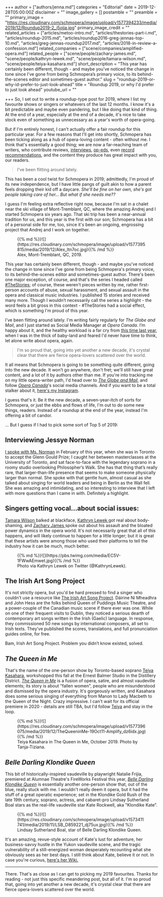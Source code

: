+++
author = ["authors/jenna.md"]
categories = "Editorial"
date = 2019-12-28T05:00:00Z
disclaimer = ""
image_gallery = []
postamble = ""
preamble = ""
primary_image = "https://res.cloudinary.com/schmopera/image/upload/v1577394233/media/2019/12/Roundup2019-2_j5ojja.jpg"
primary_image_credit = ""
related_articles = ["articles/metoo-intro.md", "articles/thestories-part-i.md", "articles/roundup-2015.md", "articles/roundup2016-greg-jennas-top-10.md", "articles/greg-jennas-roundup2017.md", "articles/2018-in-review-a-confession.md"]
related_companies = ["scene/companies/amplified-opera.md"]
related_people = ["scene/people/zachary-james.md", "scene/people/kathryn-lewek.md", "scene/people/tamara-wilson.md", "scene/people/teiya-kasahara.md"]
short_description = "This year has certainly been different, though - and maybe you’ve noticed the change in tone since I’ve gone from being Schmopera’s primary voice, to its behind-the-scenes editor and sometimes-guest author."
slug = "roundup-2019-or-why-id-prefer-to-just-look-ahead"
title = "Roundup 2019, or why I'd prefer to just look ahead"
youtube_url = ""

+++
So, I set out to write a roundup-type post for 2019, where I list my favourite shows or singers or whatevers of the last 12 months. I know it's a bit predictable and maybe even pandering, but I like doing that kind of thing. At the end of a year, especially at the end of a decade, it's nice to take stock even of something as unnecessary as a year's worth of opera-going.

But if I'm entirely honest, I can't actually offer a fair roundup for this particular year. For a few reasons that I'll get into shortly, Schmopera has been ticking along as a hub of opera-loving content - often without me. I think that's essentially a good thing; we are now a far-reaching team of writers, who contribute reviews, [interviews](/talking-with-singers-nina-stemme/), [op-eds](/the-business-of-passion/), even [record recommendations](/4-singers-you-might-not-know-but-should/), and the content they produce has great impact with you, our readers.

> I've been flitting around lately.

This has been a cool twist for Schmopera in 2019; admittedly, I'm proud of its new independence, but I have little pangs of guilt akin to how a parent feels dropping their kid off a daycare. _She'll be fine on her own, she's got people taking care of her… But what if she needs me??_

I guess I'm feeling extra reflective right now, because I'm sat in a chalet near the ski village of Mont-Tremblant, QC, where the amazing Andrej and I started Schmopera six years ago. That ski trip has been a near-annual tradition for us, and this year is the first with our son; Schmopera has a bit of a personal side for me, too, since it's been an ongoing, engrossing project that Andrej and I work on together.

<figure data-type="image">{{% md %}}![](https://res.cloudinary.com/schmopera/image/upload/v1577395815/media/2019/12/Alex_ltn7oc.jpg){{% /md %}}

<figcaption>Alex, Mont-Tremblant, QC, 2019.</figcaption>

</figure>

This year has certainly been different, though - and maybe you've noticed the change in tone since I've gone from being Schmopera's primary voice, to its behind-the-scenes editor and sometimes-guest author. There's been one major exception, of course, and that's the series I headed called [#TheStories](/thestories-are-coming-out-and-heres-why/); of course, these weren't pieces written by me, rather first-person accounts of abuse, sexual harassment, and sexual assault in the opera and classical music industries. I published 15 stories and received many more. Though I wouldn’t necessarily call the series a highlight - the word feels a bit gross in this context - #TheStories had a social effect, which is something I'm proud of this year.

I've been flitting around lately. I'm writing fairly regularly for _The Globe and Mail_, and I just started as Social Media Manager at _Opera Canada_. I’m happy about it, and the healthy workload is a far cry from [this time last year](/2018-in-review-a-confession/), when I was in the thick of baby-land and feared I'd never have time to think, let alone write about opera, again.

> I'm so proud that, going into yet another a new decade, it's crystal clear that there are fierce opera-lovers scattered over the world.

It all means that Schmopera is going to be something quite different, going into the new decade. It won’t go anywhere, don't fret; we'll still have great content, and a lot of it by authors other than me. If you're into tracking me on my little opera-writer path, I'd head over to [_The Globe and Mail_](https://www.theglobeandmail.com/arts/), and follow [_Opera Canada_](https://operacanada.ca/)'s social media channels. And if you want to be a total stalker about it, [here's my Instagram](https://www.instagram.com/jennadoogles/).

I guess that's it. Be it the new decade, a seven-year-itch of sorts for Schmopera, or just the ebbs and flows of life, I'm out to do some new things, readers. Instead of a roundup at the end of the year, instead I'm offering a bit of candor.

… But I guess if I had to pick some sort of Top 5 of 2019:

## Interviewing Jessye Norman

[I spoke with Ms. Norman](https://www.theglobeandmail.com/arts/theatre-and-performance/article-opera-legend-jessye-norman-on-receiving-glenn-gould-prize-gratitude/) in February of this year, when she was in Toronto to accept the Glenn Gould Prize; I caught her between masterclasses at the University of Toronto, and sat face-to-face with the legendary soprano in a roomy studio overlooking Philosopher’s Walk. She has that thing that’s really rare, that larger-than-life presence that seems to make someone physically larger than normal. She spoke with that gentle hum, almost casual as she talked about singing for world leaders and being in Berlin as the Wall fell. She was amazing and intimidating, and so interesting to interview that I left with more questions than I came in with. Definitely a highlight.

## Singers getting vocal...about social issues:

[Tamara Wilson ](https://www.instagram.com/p/B0TiF2Wh7fKHk-HmP_jwo8YO8sgwOOytHBv_980/)balked at blackface, [Kathryn Lewek ](https://twitter.com/KathrynLewek/status/1165963897641324545)got real about body-shaming, and [Zachary James ](/thestories-part-i/)spoke out about his assault and the bloated power dynamics in the opera world. It's not necessarily great that all of this happens, and will likely continue to happen for a little longer; but it is great that these artists were among those who used their platforms to tell the industry how it can be much, much better.

<figure data-type="image">{{% md %}}![](https://pbs.twimg.com/media/EC5V-1FWwAEmwet.jpg){{% /md %}}

<figcaption>Photo via Kathryn Lewek on Twitter (@KathrynLewek).</figcaption>

</figure>

## The Irish Art Song Project

It's not strictly opera, but you'd be hard pressed to find a singer who couldn't use a resource like [The Irish Art Song Project](https://www.cmc.ie/AmhrainEalaineGhaeilge). Dáirine Ní Mheadhra and John Hess are the folks behind Queen of Puddings Music Theatre, and a power-couple of the Canadian music scene if there ever was one. While on one of their frequent visits to Dublin, they noticed a serious dearth of contemporary art songs written in the Irish (Gaelic) language. In response, they commissioned 50 new songs by international composers, all set to Irish texts. They’ve published the scores, translations, and full pronunciation guides online, for free.

Bam, Irish Art Song Project. Problem you didn’t know existed, solved.

## _The Queen in Me_

That's the name of the one-person show by Toronto-based soprano [Teiya Kasahara](https://www.theglobeandmail.com/arts/music/article-the-queen-in-me-is-a-damning-inside-scoop-on-canadian-operas/), workshopped this fall at the Ernest Balmer Studio in the Distillery District. [_The Queen in Me_](https://www.teiyakasahara.com/the-queen-in-me) is a fusion of opera, satire, and almost vaudeville elements; its story is about "fallen women", people who are misunderstood and dismissed by the opera industry. It's gorgeously written, and Kasahara does some serious singing of everything from Manon to Lady Macbeth to the Queen of the Night. Crazy impressive. I can't wait for its official premiere in 2020 - details are still TBA, but I'd follow [Teiya](https://www.teiyakasahara.com/the-queen-in-me) and stay in the loop.

<figure data-type="image">{{% md %}}![](https://res.cloudinary.com/schmopera/image/upload/v1577396075/media/2019/12/TheQueeninMe-19Oct11-Amplify_dz6idx.jpg){{% /md %}}

<figcaption>Teiya Kasahara in The Queen in Me, October 2019. Photo by Tanja-Tiziana.</figcaption>

</figure>

## _Belle Darling Klondike Queen_

This bit of historically-inspired vaudeville by playwright Natalie Frijia, premiered at Alumnae Theatre's FireWorks Festival this year, [_Belle Darling Klondike Queen_](/a-fab-kick-off-to-the-fireworks-festival-belle-darling-klondike-queen/) is essentially another one-person show that, out of the blue, really stuck with me. I wouldn't really deem it opera, but it had the stuff of a great operatic experience; set in the Klondike Gold Rush of the late 19th century, soprano, actress, and cabaret-pro Lindsay Sutherland Boal stars as the real-life vaudeville star Kate Rockwell, aka "Klondike Kate".

<figure data-type="image">{{% md %}}![](https://res.cloudinary.com/schmopera/image/upload/v1573411741/media/2019/11/LSB_D859221_dj75ux.jpg){{% /md %}}

<figcaption>Lindsay Sutherland Boal, star of Belle Darling Klondike Queen.</figcaption>

</figure>

It's an amazing, revue-style account of Kate's lust for adventure, her business-savvy hustle in the Yukon vaudeville scene, and the tragic vulnerability of a still-energized woman desperately recounting what she obviously sees as her best days. I still think about Kate, believe it or not. In case you're curious, [here's her Wiki.](https://en.wikipedia.org/wiki/Kathleen_Rockwell)

***

There. That's as close as I can get to picking my 2019 favourites. Thanks for reading - not just this specific meandering post, but all of it. I'm so proud that, going into yet another a new decade, it's crystal clear that there are fierce opera-lovers scattered over the world.